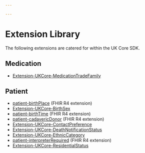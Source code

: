 ```yaml
---

---
```


# Extension Library

The following extensions are catered for within the UK Core SDK.

## Medication

- [Extension-UKCore-MedicationTradeFamily](/docs/extensions/MedicationTradeFamily)
  
## Patient

- [patient-birthPlace](/docs/extensions/BirthPlace) (FHIR R4 extension)
- [Extension-UKCore-BirthSex](/docs/extensions/BirthSex)
- [patient-birthTime](/docs/extensions/BirthTime) (FHIR R4 extension)
- [patient-cadavericDonor](/docs/extensions/CadavericDonor) (FHIR R4 extension)
- [Extension-UKCore-ContactPreference](/docs/extensions/ContactPreference)
- [Extension-UKCore-DeathNotificationStatus](/docs/extensions/DeathNotification)
- [Extension-UKCore-EthnicCategory](/docs/extensions/EthnicCategory)
- [patient-interpreterRequired](/docs/extensions/InterpreterRequired) (FHIR R4 extension)
- [Extension-UKCore-ResidentialStatus](/docs/extensions/ResidentialStatus)





